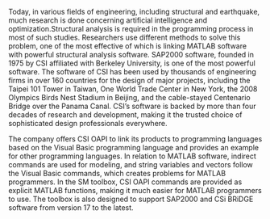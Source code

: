 Today, in various fields of engineering, including structural and earthquake, much research is done concerning artificial intelligence and
optimization.Structural analysis is required in the programming process in most of such studies. Researchers use different methods to solve
this problem, one of the most effective of which is linking MATLAB software with powerful structural analysis software. SAP2000 software,
founded in 1975 by CSI affiliated with Berkeley University, is one of the most powerful software. The software of CSI has been used by 
thousands of engineering firms in over 160 countries for the design of major projects, including the Taipei 101 Tower in Taiwan,
One World Trade Center in New York, the 2008 Olympics Birds Nest Stadium in Beijing, and the cable-stayed Centenario Bridge over 
the Panama Canal. CSI’s software is backed by more than four decades of research and development, making it the trusted choice of
sophisticated design professionals everywhere.

The company offers CSI OAPI to link its products to programming languages based on the Visual Basic programming language and provides
an example for other programming languages. In relation to MATLAB software, indirect commands are used for modeling, and string variables
and vectors follow the Visual Basic commands, which creates problems for MATLAB‌ programmers. In the SM toolbox, CSI OAPI commands are
provided as explicit MATLAB functions, making it much easier for MATLAB programmers to use. The toolbox is also designed to support 
SAP2000 and CSi BRiDGE software from version 17 to the latest.
